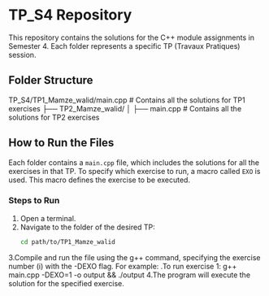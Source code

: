 # TP_S4 Repository

This repository contains the solutions for the C++ module assignments in Semester 4. Each folder represents a specific TP (Travaux Pratiques) session.

## Folder Structure

TP_S4/TP1_Mamze_walid/main.cpp # Contains all the solutions for TP1 exercises ├── TP2_Mamze_walid/ │ ├── main.cpp # Contains all the solutions for TP2 exercises


## How to Run the Files

Each folder contains a `main.cpp` file, which includes the solutions for all the exercises in that TP. To specify which exercise to run, a macro called `EXO` is used. This macro defines the exercise to be executed.

### Steps to Run

1. Open a terminal.
2. Navigate to the folder of the desired TP:
   ```bash
   cd path/to/TP1_Mamze_walid
3.Compile and run the file using the g++ command, specifying the exercise number (i) with the -DEXO flag. For example:
  .To run exercise 1:
      g++ main.cpp -DEXO=1 -o output && ./output
4.The program will execute the solution for the specified exercise.
  
